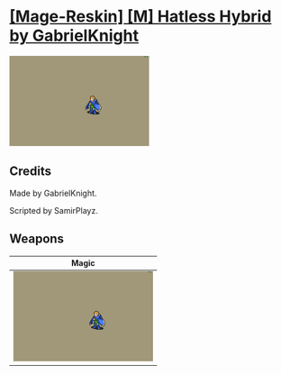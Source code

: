 # [\[Mage-Reskin\] \[M\] Hatless Hybrid by GabrielKnight](./)
 

<img src="./6.%20Magic/Magic_000.png" alt="[Mage-Reskin] [M] Hatless Hybrid by GabrielKnight standing" />

## Credits

Made by GabrielKnight.

Scripted by SamirPlayz.

## Weapons
 

|Magic |
|  :---: |
| <img alt="Magic animation" src="./6.%20Magic/Magic.gif" /> |
